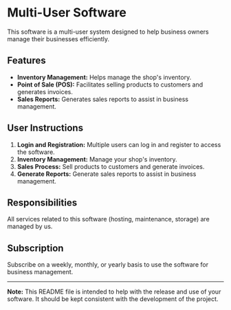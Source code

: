 # Multi-User Software

This software is a multi-user system designed to help business owners manage their businesses efficiently.

## Features

- **Inventory Management:** Helps manage the shop's inventory.
- **Point of Sale (POS):** Facilitates selling products to customers and generates invoices.
- **Sales Reports:** Generates sales reports to assist in business management.

## User Instructions

1. **Login and Registration:** Multiple users can log in and register to access the software.
2. **Inventory Management:** Manage your shop's inventory.
3. **Sales Process:** Sell products to customers and generate invoices.
4. **Generate Reports:** Generate sales reports to assist in business management.

## Responsibilities

All services related to this software (hosting, maintenance, storage) are managed by us.

## Subscription

Subscribe on a weekly, monthly, or yearly basis to use the software for business management.

---

**Note:** This README file is intended to help with the release and use of your software. It should be kept consistent with the development of the project.
